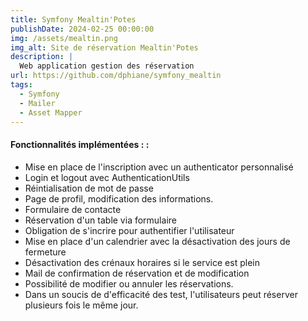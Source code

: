 ```yaml
---
title: Symfony Mealtin'Potes
publishDate: 2024-02-25 00:00:00
img: /assets/mealtin.png 
img_alt: Site de réservation Mealtin'Potes
description: |
  Web application gestion des réservation 
url: https://github.com/dphiane/symfony_mealtin
tags:
  - Symfony
  - Mailer
  - Asset Mapper
---
```


#### Fonctionnalités implémentées : :
 -  Mise en place de l'inscription avec un authenticator personnalisé
 -  Login et logout avec AuthenticationUtils
 -  Réintialisation de mot de passe
 -  Page de profil, modification des informations.
 -  Formulaire de contacte
 -  Réservation d'un table via formulaire
 -  Obligation de s'incrire pour authentifier l'utilisateur
 -  Mise en place d'un calendrier avec la désactivation des jours de fermeture
 -  Désactivation des crénaux horaires si le service est plein
 -  Mail de confirmation de réservation et de modification
 -  Possibilité de modifier ou annuler les réservations.
 -  Dans un soucis de d'efficacité des test, l'utilisateurs peut réserver plusieurs fois le même jour.